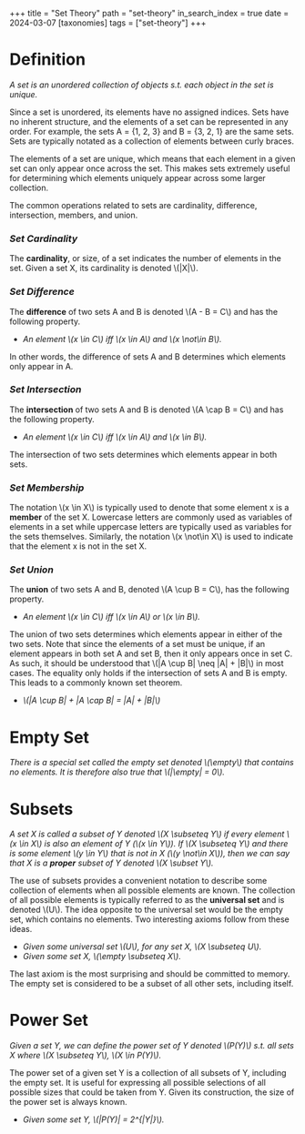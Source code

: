 +++
title = "Set Theory"
path = "set-theory"
in_search_index = true
date = 2024-03-07
[taxonomies]
tags = ["set-theory"]
+++

# Definition
_A set is an unordered collection of objects s.t. each object in the set is unique._

Since a set is unordered, its elements have no assigned indices. Sets have no inherent structure, and the elements of a set can be represented in any order. For example, the sets A = {1, 2, 3} and B = {3, 2, 1} are the same sets. Sets are typically notated as a collection of elements between curly braces.

The elements of a set are unique, which means that each element in a given set can only appear once across the set. This makes sets extremely useful for determining which elements uniquely appear across some larger collection.

The common operations related to sets are cardinality, difference, intersection, members, and union.

### _Set Cardinality_
The **cardinality**, or size, of a set indicates the number of elements in the set. Given a set X, its cardinality is denoted \\(|X|\\).

### _Set Difference_
The **difference** of two sets A and B is denoted \\(A - B = C\\) and has the following property.

- _An element \\(x \in C\\) iff \\(x \in A\\) and \\(x \not\in B\\)._

In other words, the difference of sets A and B determines which elements only appear in A.

### _Set Intersection_
The **intersection** of two sets A and B is denoted \\(A \cap B = C\\) and has the following property.

- _An element \\(x \in C\\) iff \\(x \in A\\) and \\(x \in B\\)._

The intersection of two sets determines which elements appear in both sets.

### _Set Membership_
The notation \\(x \in X\\) is typically used to denote that some element x is a **member** of the set X. Lowercase letters are commonly used as variables of elements in a set while uppercase letters are typically used as variables for the sets themselves. Similarly, the notation \\(x \not\in X\\) is used to indicate that the element x is not in the set X.

### _Set Union_
The **union** of two sets A and B, denoted \\(A \cup B = C\\), has the following property.

- _An element \\(x \in C\\) iff \\(x \in A\\) or \\(x \in B\\)._

The union of two sets determines which elements appear in either of the two sets. Note that since the elements of a set must be unique, if an element appears in both set A and set B, then it only appears once in set C. As such, it should be understood that \\(|A \cup B| \neq |A| + |B|\\) in most cases. The equality only holds if the intersection of sets A and B is empty. This leads to a commonly known set theorem.

- _\\(|A \cup B| + |A \cap B| = |A| + |B|\\)_

# Empty Set
_There is a special set called the empty set denoted \\(\empty\\) that contains no elements. It is therefore also true that \\(|\empty| = 0\\)._

# Subsets
_A set X is called a subset of Y denoted \\(X \subseteq Y\\) if every element \\(x \in X\\) is also an element of Y (\\(x \in Y\\)). If \\(X \subseteq Y\\) and there is some element \\(y \in Y\\) that is not in X (\\(y \not\in X\\)), then we can say that X is a **proper** subset of Y denoted \\(X \subset Y\\)._

The use of subsets provides a convenient notation to describe some collection of elements when all possible elements are known. The collection of all possible elements is typically referred to as the **universal set** and is denoted \\(U\\). The idea opposite to the universal set would be the empty set, which contains no elements. Two interesting axioms follow from these ideas.

- _Given some universal set \\(U\\), for any set X, \\(X \subseteq U\\)._
- _Given some set X, \\(\empty \subseteq X\\)._

The last axiom is the most surprising and should be committed to memory. The empty set is considered to be a subset of all other sets, including itself.

# Power Set
_Given a set Y, we can define the power set of Y denoted \\(P(Y)\\) s.t. all sets X where \\(X \subseteq Y\\), \\(X \in P(Y)\\)._

The power set of a given set Y is a collection of all subsets of Y, including the empty set. It is useful for expressing all possible selections of all possible sizes that could be taken from Y. Given its construction, the size of the power set is always known.

- _Given some set Y, \\(|P(Y)| = 2^{|Y|}\\)._
